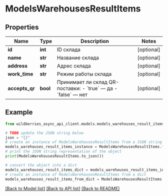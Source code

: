 # ModelsWarehousesResultItems


## Properties

Name | Type | Description | Notes
------------ | ------------- | ------------- | -------------
**id** | **int** | ID склада | [optional] 
**name** | **str** | Название склада | [optional] 
**address** | **str** | Адрес склада | [optional] 
**work_time** | **str** | Режим работы склада | [optional] 
**accepts_qr** | **bool** | Принимает ли склад QR-поставки: - &#x60;true&#x60; — да - &#x60;false&#x60; — нет  | [optional] 

## Example

```python
from wildberries_async_api_client.models.models_warehouses_result_items import ModelsWarehousesResultItems

# TODO update the JSON string below
json = "{}"
# create an instance of ModelsWarehousesResultItems from a JSON string
models_warehouses_result_items_instance = ModelsWarehousesResultItems.from_json(json)
# print the JSON string representation of the object
print(ModelsWarehousesResultItems.to_json())

# convert the object into a dict
models_warehouses_result_items_dict = models_warehouses_result_items_instance.to_dict()
# create an instance of ModelsWarehousesResultItems from a dict
models_warehouses_result_items_from_dict = ModelsWarehousesResultItems.from_dict(models_warehouses_result_items_dict)
```
[[Back to Model list]](../README.md#documentation-for-models) [[Back to API list]](../README.md#documentation-for-api-endpoints) [[Back to README]](../README.md)



